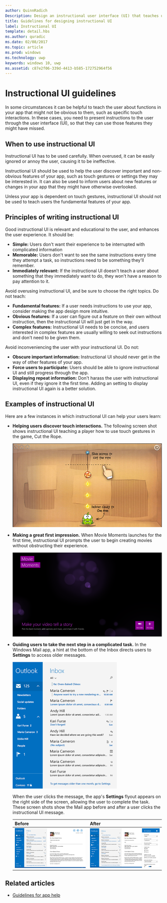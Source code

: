 ```yaml
---
author: QuinnRadich
Description: Design an instructional user interface (UI) that teaches users how to work with your Windows Store app.
title: Guidelines for designing instructional UI
label: Instructional UI
template: detail.hbs
ms.author: quradic
ms.date: 02/08/2017
ms.topic: article
ms.prod: windows
ms.technology: uwp
keywords: windows 10, uwp
ms.assetid: c87e2f06-339d-4413-b585-172752964f56
---
```


# Instructional UI guidelines



In some circumstances it can be helpful to teach the user about functions in your app that might not be obvious to them, such as specific touch interactions. In these cases, you need to present instructions to the user through the user interface (UI), so that they can use those features they might have missed.

## When to use instructional UI

Instructional UI has to be used carefully. When overused, it can be easily ignored or annoy the user, causing it to be ineffective.

Instructional UI should be used to help the user discover important and non-obvious features of your app, such as touch gestures or settings they may be interested in. It can also be used to inform users about new features or changes in your app that they might have otherwise overlooked.

Unless your app is dependent on touch gestures, instructional UI should not be used to teach users the fundamental features of your app.

## Principles of writing instructional UI

Good instructional UI is relevant and educational to the user, and enhances the user experience. It should be:

-   **Simple:** Users don't want their experience to be interrupted with complicated information
-   **Memorable:** Users don't want to see the same instructions every time they attempt a task, so instructions need to be something they'll remember.
-   **Immediately relevant:** If the instructional UI doesn't teach a user about something that they immediately want to do, they won't have a reason to pay attention to it.

Avoid overusing instructional UI, and be sure to choose the right topics. Do not teach:

-   **Fundamental features:** If a user needs instructions to use your app, consider making the app design more intuitive.
-   **Obvious features:** If a user can figure out a feature on their own without instruction, then the instructional UI will just get in the way.
-   **Complex features:** Instructional UI needs to be concise, and users interested in complex features are usually willing to seek out instructions and don't need to be given them.

Avoid inconveniencing the user with your instructional UI. Do not:

-   **Obscure important information:** Instructional UI should never get in the way of other features of your app.
-   **Force users to participate:** Users should be able to ignore instructional UI and still progress through the app.
-   **Displaying repeat information:** Don't harass the user with instructional UI, even if they ignore it the first time. Adding an setting to display instructional UI again is a better solution.

## Examples of instructional UI

Here are a few instances in which instructional UI can help your users learn:

-   **Helping users discover touch interactions.** The following screen shot shows instructional UI teaching a player how to use touch gestures in the game, Cut the Rope.

    ![screen shot from game showing instructional ui message, "slide acress to cut the rope"](images/in-game-controls-3.png)

-   **Making a great first impression.** When Movie Moments launches for the first time, instructional UI prompts the user to begin creating movies without obstructing their experience.

    ![launch screen for movie moments app](images/instructional-ui-movie.png)

-   **Guiding users to take the next step in a complicated task.** In the Windows Mail app, a hint at the bottom of the Inbox directs users to **Settings** to access older messages.

    ![cropped screen shot of windows mail app showing instructional ui message](images/instructional-ui-mail-inbox.png)

    When the user clicks the message, the app's **Settings** flyout appears on the right side of the screen, allowing the user to complete the task. These screen shots show the Mail app before and after a user clicks the instructional UI message.

    | Before                                                               | After                                                                                                        |
    |----------------------------------------------------------------------|--------------------------------------------------------------------------------------------------------------|
    | ![screen shot of windows mail app](images/instructional-ui-mail.png) | ![screen shot of windows mail app with an extended settings flyout](images/instructional-ui-mail-flyout.png) |

## Related articles

* [Guidelines for app help](guidelines-for-app-help.md)
